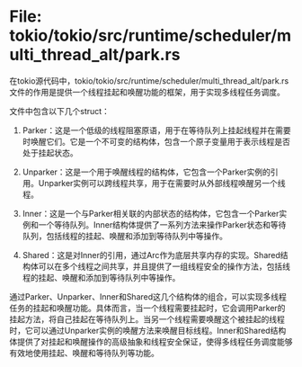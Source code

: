 # File: tokio/tokio/src/runtime/scheduler/multi_thread_alt/park.rs

在tokio源代码中，tokio/tokio/src/runtime/scheduler/multi_thread_alt/park.rs文件的作用是提供一个线程挂起和唤醒功能的框架，用于实现多线程任务调度。

文件中包含以下几个struct：

1. Parker：这是一个低级的线程阻塞原语，用于在等待队列上挂起线程并在需要时唤醒它们。它是一个不可变的结构体，包含一个原子变量用于表示线程是否处于挂起状态。

2. Unparker：这是一个用于唤醒线程的结构体，它包含一个Parker实例的引用。Unparker实例可以跨线程共享，用于在需要时从外部线程唤醒另一个线程。

3. Inner：这是一个与Parker相关联的内部状态的结构体，它包含一个Parker实例和一个等待队列。Inner结构体提供了一系列方法来操作Parker状态和等待队列，包括线程的挂起、唤醒和添加到等待队列中等操作。

4. Shared：这是对Inner的引用，通过Arc<Inner>作为底层共享内存的实现。Shared结构体可以在多个线程之间共享，并且提供了一组线程安全的操作方法，包括线程的挂起、唤醒和添加到等待队列中等操作。

通过Parker、Unparker、Inner和Shared这几个结构体的组合，可以实现多线程任务的挂起和唤醒功能。具体而言，当一个线程需要挂起时，它会调用Parker的挂起方法，将自己挂起在等待队列上。当另一个线程需要唤醒这个被挂起的线程时，它可以通过Unparker实例的唤醒方法来唤醒目标线程。Inner和Shared结构体提供了对挂起和唤醒操作的高级抽象和线程安全保证，使得多线程任务调度能够有效地使用挂起、唤醒和等待队列等功能。

